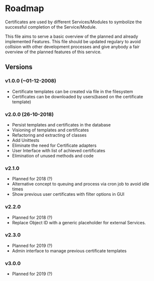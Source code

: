# Roadmap

Certificates are used by different Services/Modules to
symbolize the successful completion of the Service/Module.

This file aims to serve a basic overview of the planned and
already implemented Features.
This file should be updated regulary to avoid collision with
other development processes and give anybody a fair overview
of the planned features of this service.

## Versions

### v1.0.0 (~01-12-2008)

* Certificate templates can be created via file
  in the filesystem
* Certificates can be downloaded by users(based on
  the certificate template)

### v2.0.0 (26-10-2018)

* Persist templates and certificates in the database
* Visioning of templates and certificates
* Refactoring and extracting of classes
* Add Unittests
* Eliminate the need for Certificate adapters
* User Interface with list of achieved certificates
* Elimination of unused methods and code

### v2.1.0

* Planned for 2018 (?)
* Alternative concept to queuing and process via
  cron job to avoid idle times
* Show previous user certificates with filter options
  in GUI

### v2.2.0

* Planned for 2018 (?)
* Replace Object ID with a generic placeholder for
  external Services.

### v2.3.0

* Planned for 2019 (?)
* Admin interface to manage previous certificate templates

### v3.0.0

* Planned for 2019 (?)

